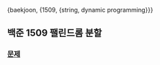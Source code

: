 {baekjoon, {1509, {string, dynamic programming}}}

## 백준 1509 팰린드롬 분할

### [문제](https://www.acmicpc.net/problem/1509)




